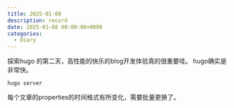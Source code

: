 ```yaml
---
title: 2025-01-08
description: record
date: 2025-01-08 00:00:00+0000
categories:
  - Diary
---
```

探索hugo 的第二天，高性能的快乐的blog开发体验真的很重要哇。
hugo确实是非常快。

```
hugo server
```

每个文章的properties的时间格式有所变化，需要批量更换了。
